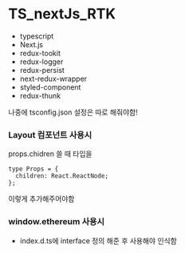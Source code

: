 # TS_nextJs_RTK

- typescript
- Next.js
- redux-tookit
- redux-logger
- redux-persist
- next-redux-wrapper
- styled-component
- redux-thunk

나중에 tsconfig.json 설정은 따로 해줘야함!

### Layout 컴포넌트 사용시

props.chidren 쓸 때 타입을

```tsx
type Props = {
  children: React.ReactNode;
};
```

이렇게 추가해주어야함

### window.ethereum 사용시

- index.d.ts에 interface 정의 해준 후 사용해야 인식함

